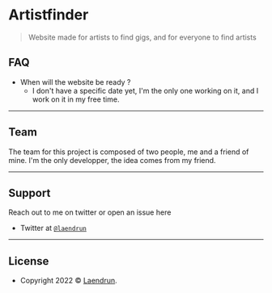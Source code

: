 # Artistfinder

> Website made for artists to find gigs, and for everyone to find artists

## FAQ

- When will the website be ready ?
	- I don't have a specific date yet, I'm the only one working on it, and I work on it in my free time.

---

## Team

The team for this project is composed of two people, me and a friend of mine.
I'm the only developper, the idea comes from my friend.

---

## Support

Reach out to me on twitter or open an issue here

- Twitter at <a href="http://twitter.com/laendrun" target="_blank">`@laendrun`</a>

---

## License

- Copyright 2022 © <a href="http://laendrun.ch" target="_blank">Laendrun</a>.